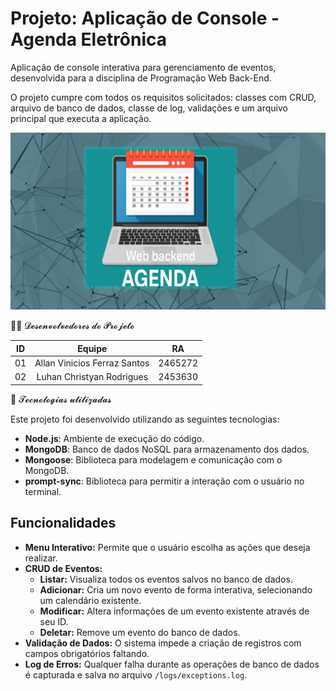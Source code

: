 # Projeto: Aplicação de Console - Agenda Eletrônica

Aplicação de console interativa para gerenciamento de eventos, desenvolvida para a disciplina de Programação Web Back-End.

O projeto cumpre com todos os requisitos solicitados: classes com CRUD, arquivo de banco de dados, classe de log, validações e um arquivo principal que executa a aplicação.

![Banner do Projeto](agenda.PNG)

👨‍💻 𝓓𝓮𝓼𝓮𝓷𝓿𝓸𝓵𝓿𝓮𝓭𝓸𝓻𝓮𝓼 𝓭𝓸 𝓟𝓻𝓸𝓳𝓮𝓽𝓸

| ID   |                                 Equipe                                    |   RA       | 
| :--: | :-----------------------------------------------------------------------: | :--------: |
|   01 |            Allan Vinicios Ferraz Santos                            |  2465272   |    
|   02 |           Luhan Christyan Rodrigues                                    |  2453630   |   


🚀 𝓣𝓮𝓬𝓷𝓸𝓵𝓸𝓰𝓲𝓪𝓼 𝓾𝓽𝓲𝓵𝓲𝔃𝓪𝓭𝓪𝓼

Este projeto foi desenvolvido utilizando as seguintes tecnologias:

- **Node.js**: Ambiente de execução do código.
- **MongoDB**: Banco de dados NoSQL para armazenamento dos dados.
- **Mongoose**: Biblioteca para modelagem e comunicação com o MongoDB.
- **prompt-sync**: Biblioteca para permitir a interação com o usuário no terminal.

## Funcionalidades

- **Menu Interativo:** Permite que o usuário escolha as ações que deseja realizar.
- **CRUD de Eventos:**
    - **Listar:** Visualiza todos os eventos salvos no banco de dados.
    - **Adicionar:** Cria um novo evento de forma interativa, selecionando um calendário existente.
    - **Modificar:** Altera informações de um evento existente através de seu ID.
    - **Deletar:** Remove um evento do banco de dados.
- **Validação de Dados:** O sistema impede a criação de registros com campos obrigatórios faltando.
- **Log de Erros:** Qualquer falha durante as operações de banco de dados é capturada e salva no arquivo `/logs/exceptions.log`.
